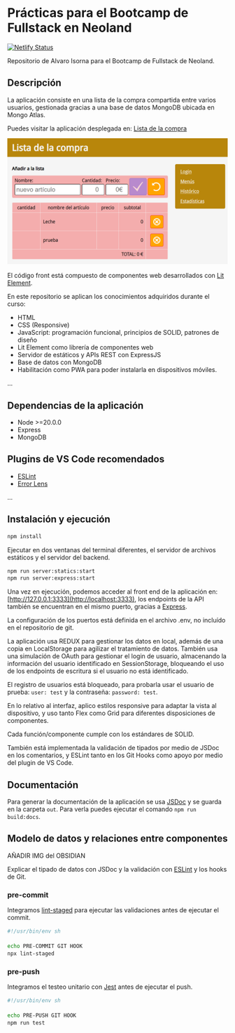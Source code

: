 # Prácticas para el Bootcamp de Fullstack en Neoland

[![Netlify Status](https://api.netlify.com/api/v1/badges/ddc0ed70-ca54-45fe-a3ce-5416c6d66c19/deploy-status)](https://app.netlify.com/sites/neoland-isorna/deploys)

Repositorio de Alvaro Isorna para el Bootcamp de Fullstack de Neoland.

## Descripción

La aplicación consiste en una lista de la compra compartida entre varios usuarios, gestionada gracias a una base de datos MongoDB ubicada en Mongo Atlas.

Puedes visitar la aplicación desplegada en: [Lista de la compra](https://neoland-isorna.netlify.app/)

![Captura de pantalla](./public/screenshot.png)

El código front está compuesto de componentes web desarrollados con [Lit Element].

En este repositorio se aplican los conocimientos adquiridos durante el curso:

* HTML
* CSS (Responsive)
* JavaScript: programación funcional, principios de SOLID, patrones de diseño
* Lit Element como librería de componentes web
* Servidor de estáticos y APIs REST con ExpressJS
* Base de datos con MongoDB
* Habilitación como PWA para poder instalarla en dispositivos móviles.

...

## Dependencias de la aplicación

* Node >=20.0.0
* Express
* MongoDB

## Plugins de VS Code recomendados

* [ESLint](https://marketplace.visualstudio.com/items?itemName=dbaeumer.vscode-eslint)
* [Error Lens](https://marketplace.visualstudio.com/items?itemName=usernamehw.errorlens)

...

## Instalación y ejecución

```bash
npm install
```

Ejecutar en dos ventanas del terminal diferentes, el servidor de archivos estáticos y el servidor del backend.

```bash
npm run server:statics:start
npm run server:express:start
```

Una vez en ejecución, podemos acceder al front end de la aplicación en: [http://127.0.0.1:3333](http://localhost:3333), los endpoints de la API también se encuentran en el mismo puerto, gracias a [Express].

La configuración de los puertos está definida en el archivo .env, no incluído en el repositorio de git.

La aplicación usa REDUX para gestionar los datos en local, además de una copia en LocalStorage para agilizar el tratamiento de datos. También usa una simulación de OAuth para gestionar el login de usuario, almacenando la información del usuario identificado en SessionStorage, bloqueando el uso de los endpoints de escritura si el usuario no está identificado.

El registro de usuarios está bloqueado, para probarla usar el usuario de prueba: ```user: test``` y la contraseña: ```password: test```.

En lo relativo al interfaz, aplico estilos responsive para adaptar la vista al dispositivo, y uso tanto Flex como Grid para diferentes disposiciones de componentes.

Cada función/componente cumple con los estándares de SOLID.

También está implementada la validación de tipados por medio de JSDoc en los comentarios, y ESLint tanto en los Git Hooks como apoyo por medio del plugin de VS Code.

## Documentación

Para generar la documentación de la aplicación se usa [JSDoc] y se guarda en la carpeta ```out```. Para verla puedes ejecutar el comando ```npm run build:docs```.


## Modelo de datos y relaciones entre componentes

AÑADIR IMG del OBSIDIAN

Explicar el tipado de datos con JSDoc y la validación con [ESLint] y los hooks de Git.

### pre-commit

Integramos [lint-staged] para ejecutar las validaciones antes de  ejecutar el commit.

```bash
#!/usr/bin/env sh

echo PRE-COMMIT GIT HOOK
npx lint-staged
```

### pre-push

Integramos el testeo unitario con [Jest] antes de ejecutar el push.

```bash
#!/usr/bin/env sh

echo PRE-PUSH GIT HOOK
npm run test
```

[JSDoc]: https://jsdoc.app
[Lit Element]: https://lit.dev
[ESLint]: https://eslint.org
[Express]: https://expressjs.com
[lint-staged]: https://github.com/lint-staged/lint-staged#readme
[Jest]: https://jestjs.io
